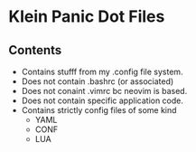 # Klein Panic Dot Files

## Contents
- Contains stufff from my .config file system.
- Does not contain .bashrc (or associated)
- Does not conaint .vimrc bc neovim is based.
- Does not contain specific application code.
- Contains strictly config files of some kind
  - YAML
  - CONF
  - LUA
